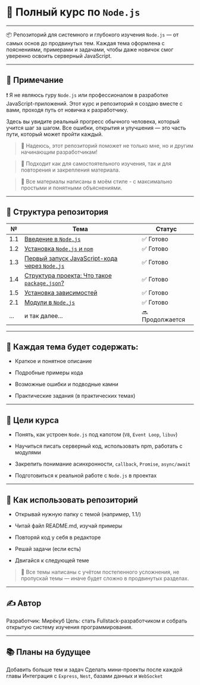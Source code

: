 # 📘 Полный курс по `Node.js`

---

📦 Репозиторий для системного и глубокого изучения `Node.js` — от самых основ до продвинутых тем.
Каждая тема оформлена с пояснениями, примерами и задачами, чтобы даже новичок смог уверенно освоить серверный JavaScript.

---

## 📝 Примечание

❗ Я не являюсь гуру `Node.js` или профессионалом в разработке JavaScript-приложений.
Этот курс и репозиторий я создаю вместе с вами, проходя путь от новичка к разработчику.

Здесь вы увидите реальный прогресс обычного человека, который учится шаг за шагом.
Все ошибки, открытия и улучшения — это часть пути, который может пройти каждый.

> 📌 Надеюсь, этот репозиторий поможет не только мне, но и другим начинающим разработчикам!

> 📌 Подходит как для самостоятельного изучения, так и для повторения и закрепления материала.

> 📌 Все материалы написаны в моём стиле - с максимально простыми и понятными объяснениями.

---

## 📁 Структура репозитория

| №   | Тема                                                                                     | Статус          |
| --- | ---------------------------------------------------------------------------------------- | --------------- |
| 1.1 | [Введение в `Node.js`](./1.1%20-%20Introduction/theme.md)                                | ✅ Готово       |
| 1.2 | [Установка `Node.js` и `npm`](./1.2%20-%20Installation%20of%20Node.js/theme.md)          | ✅ Готово       |
| 1.3 | [Первый запуск JavaScript-кода через `Node.js`](./1.3%20-First%20launch/theme.md)        | ✅ Готово       |
| 1.4 | [Структура проекта: Что такое `package.json`?](./1.4%20-%20Project%20Structure/theme.md) | ✅ Готово       |
| 1.5 | [Установка зависимостей](./1.5%20-%20Installing%20dependencies/)                         | ✅ Готово       |
| 2.1 | [Модули в `Node.js`](./2.1%20-%20Modules/theme.md)                                       | ✅ Готово       |
| ... | и так далее...                                                                           | 🔜 Продолжается |

---

## 📁 Каждая тема будет содержать:

- Краткое и понятное описание

- Подробные примеры кода

- Возможные ошибки и подводные камни

- Практические задания (в практических темах)

---

## 🧠 Цели курса

- Понять, как устроен `Node.js` под капотом (`V8`, `Event Loop`, `libuv`)

- Научиться писать серверный код, использовать npm, работать с модулями

- Закрепить понимание асинхронности, `callback`, `Promise`, `async/await`

- Подготовиться к реальной работе с `Node.js` в проектах

---

## 📁 Как использовать репозиторий

- Открывай нужную папку с темой (например, 1.1/)

- Читай файл README.md, изучай примеры

- Повторяй код у себя в редакторе

- Решай задачи (если есть)

- Двигайся к следующей теме

> 📌 Все темы написаны с учётом постепенного усложнения, не пропускай темы — иначе будет сложно в продвинутых разделах.

---

## ✍️ Автор

Разработчик: Мирёкуб
Цель: стать Fullstack-разработчиком и собрать открытую систему изучения программирования.

---

## 📚 Планы на будущее

Добавить больше тем и задач
Сделать мини-проекты после каждой главы
Интеграция с `Express`, `Nest`, базами данных и `WebSocket`
